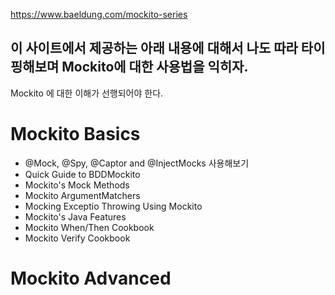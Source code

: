 https://www.baeldung.com/mockito-series



## 이 사이트에서 제공하는 아래 내용에 대해서 나도 따라 타이핑해보며 Mockito에 대한 사용법을 익히자.



Mockito 에 대한 이해가 선행되어야 한다.





# Mockito Basics

- @Mock, @Spy, @Captor and @InjectMocks 사용해보기
- Quick Guide to BDDMockito 
- Mockito's Mock Methods
- Mockito ArgumentMatchers
- Mocking Exceptio Throwing Using Mockito
- Mockito's Java Features
- Mockito When/Then Cookbook
- Mockito Verify Cookbook



# Mockito Advanced